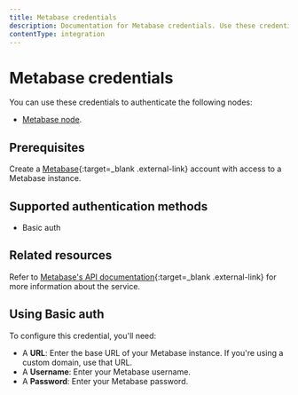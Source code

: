 ```yaml
---
title: Metabase credentials
description: Documentation for Metabase credentials. Use these credentials to authenticate Metabase in n8n, a workflow automation platform.
contentType: integration
---
```


# Metabase credentials

You can use these credentials to authenticate the following nodes:

- [Metabase node](/integrations/builtin/app-nodes/n8n-nodes-base.metabase/).

## Prerequisites

Create a [Metabase](https://www.metabase.com/){:target=_blank .external-link} account with access to a Metabase instance.

## Supported authentication methods

- Basic auth

## Related resources

Refer to [Metabase's API documentation](https://www.metabase.com/docs/latest/api-documentation){:target=_blank .external-link} for more information about the service.

## Using Basic auth

To configure this credential, you'll need:

- A **URL**: Enter the base URL of your Metabase instance. If you're using a custom domain, use that URL.
- A **Username**: Enter your Metabase username.
- A **Password**: Enter your Metabase password.
